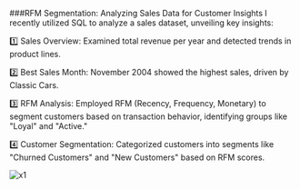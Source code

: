 ###RFM Segmentation: Analyzing Sales Data for Customer Insights
I recently utilized SQL to analyze a sales dataset, unveiling key insights:

1️⃣ Sales Overview: Examined total revenue per year and detected trends in product lines.

2️⃣ Best Sales Month: November 2004 showed the highest sales, driven by Classic Cars.

3️⃣ RFM Analysis: Employed RFM (Recency, Frequency, Monetary) to segment customers based on transaction behavior, identifying groups like "Loyal" and "Active."

4️⃣ Customer Segmentation: Categorized customers into segments like "Churned Customers" and "New Customers" based on RFM scores.

![x1](https://github.com/user-attachments/assets/706f2aa2-149b-4339-ae2a-f56e52ee3037)
